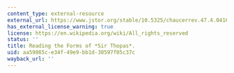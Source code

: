 ```yaml
---
content_type: external-resource
external_url: https://www.jstor.org/stable/10.5325/chaucerrev.47.4.0416
has_external_license_warning: true
license: https://en.wikipedia.org/wiki/All_rights_reserved
status: ''
title: Reading the Forms of *Sir Thopas*.
uid: aa59865c-e34f-49e9-bb1d-30597f05c37c
wayback_url: ''
---
```

